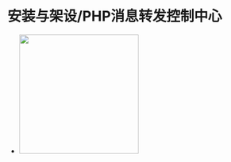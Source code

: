 # 安装与架设/PHP消息转发控制中心
- <img src="https://wx2.sinaimg.cn/large/8ddab624ly1fwzu4lofwbg203o03kwjm.gif" width="240"/>